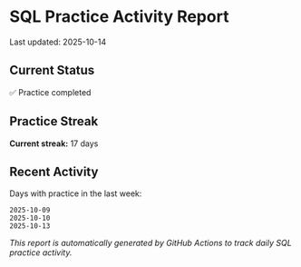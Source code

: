 # SQL Practice Activity Report

Last updated: 2025-10-14

## Current Status

✅ Practice completed

## Practice Streak

**Current streak:** 17 days

## Recent Activity

Days with practice in the last week:

```
2025-10-09
2025-10-10
2025-10-13
```

*This report is automatically generated by GitHub Actions to track daily SQL practice activity.*
